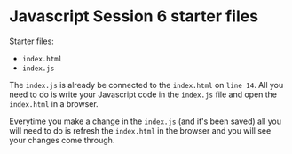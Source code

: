 # Javascript Session 6 starter files

Starter files:

- `index.html`
- `index.js`

The `index.js` is already be connected to the `index.html` on `line 14`. All you need to do is write your Javascript code in the `index.js` file and open the `index.html` in a browser.

Everytime you make a change in the `index.js` (and it's been saved) all you will need to do is refresh the `index.html` in the browser and you will see your changes come through.
